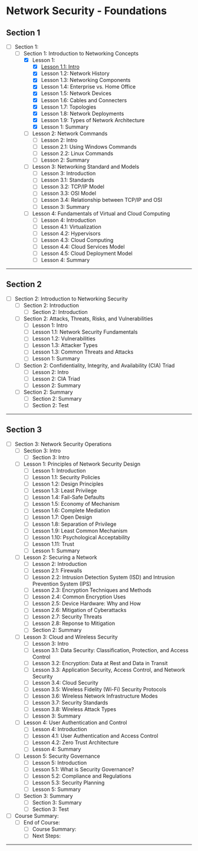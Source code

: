 # Network Security - Foundations

## Section 1

- [ ] Section 1: 
    - [ ] Section 1: Introduction to Networking Concepts
        - [X] Lesson 1:   
            - [x] [Lesson 1.1: Intro](./section-1-intro-to-networking/s1-intro-to-network-security.md)
            - [x] Lesson 1.2: Network History
            - [x] Lesson 1.3: Networking Components
            - [x] Lesson 1.4: Enterprise vs. Home Office
            - [x] Lesson 1.5: Network Devices
            - [x] Lesson 1.6: Cables and Connecters
            - [x] Lesson 1.7: Topologies
            - [x] Lesson 1.8: Network Deployments
            - [x] Lesson 1.9: Types of Network Architecture
            - [x] Lesson 1: Summary
        - [ ] Lesson 2: Network Commands  
            - [ ] Lesson 2: Intro
            - [ ] Lesson 2.1: Using Windows Commands
            - [ ] Lesson 2.2: Linux Commands
            - [ ] Lesson 2: Summary 
        - [ ] Lesson 3: Networking Standard and Models
            - [ ] Lesson 3: Introduction
            - [ ] Lesson 3.1: Standards
            - [ ] Lesson 3.2: TCP/IP Model 
            - [ ] Lesson 3.3: OSI Model 
            - [ ] Lesson 3.4: Relationship between TCP/IP and OSI 
            - [ ] Lesson 3: Summary 
        - [ ] Lesson 4: Fundamentals of Virtual and Cloud Computing
            - [ ] Lesson 4: Introduction
            - [ ] Lesson 4.1: Virtualization   
            - [ ] Lesson 4.2: Hypervisors   
            - [ ] Lesson 4.3: Cloud Computing   
            - [ ] Lesson 4.4: Cloud Services Model   
            - [ ] Lesson 4.5: Cloud Deployment Model  
            - [ ] Lesson 4: Summary   

---

## Section 2

- [ ] Section 2: Introduction to Networking Security
    - [ ] Section 2: Introduction
        - [ ] Section 2: Introduction
    - [ ] Section 2: Attacks, Threats, Risks, and Vulnerabilities
        - [ ] Lesson 1: Intro
        - [ ] Lesson 1.1: Network Security Fundamentals
        - [ ] Lesson 1.2: Vulnerabilities
        - [ ] Lesson 1.3: Attacker Types 
        - [ ] Lesson 1.3: Common Threats and Attacks 
        - [ ] Lesson 1: Summary
    - [ ] Section 2: Confidentiality, Integrity, and Availability (CIA) Triad    
        - [ ] Lesson 2: Intro
        - [ ] Lesson 2: CIA Triad
        - [ ] Lesson 2: Summary
    - [ ] Section 2: Summary    
        - [ ] Section 2: Summary    
        - [ ] Section 2: Test

---

## Section 3

- [ ] Section 3: Network Security Operations
    - [ ] Section 3: Intro
        - [ ] Section 3: Intro
    - [ ] Lesson 1: Principles of Network Security Design
        - [ ] Lesson 1: Introduction
        - [ ] Lesson 1.1: Security Policies  
        - [ ] Lesson 1.2: Design Principles
        - [ ] Lesson 1.3: Least Privilege
        - [ ] Lesson 1.4: Fail-Safe Defaults
        - [ ] Lesson 1.5: Economy of Mechanism
        - [ ] Lesson 1.6: Complete Mediation
        - [ ] Lesson 1.7: Open Design
        - [ ] Lesson 1.8: Separation of Privilege
        - [ ] Lesson 1.9: Least Common Mechanism
        - [ ] Lesson 1.10: Psychological Acceptability
        - [ ] Lesson 1.11: Trust
        - [ ] Lesson 1: Summary
    - [ ] Lesson 2: Securing a Network
        - [ ] Lesson 2: Introduction
        - [ ] Lesson 2.1: Firewalls 
        - [ ] Lesson 2.2: Intrusion Detection System (ISD) and Intrusion Prevention System (IPS)
        - [ ] Lesson 2.3: Encryption Techniques and Methods
        - [ ] Lesson 2.4: Common Encryption Uses
        - [ ] Lesson 2.5: Device Hardware: Why and How
        - [ ] Lesson 2.6: Mitigation of Cyberattacks
        - [ ] Lesson 2.7: Security Threats
        - [ ] Lesson 2.8: Reponse to Mitigation
        - [ ] Section 2: Summary
    - [ ] Lesson 3: Cloud and Wireless Security
        - [ ] Lesson 3: Intro
        - [ ] Lesson 3.1: Data Security: Classification, Protection, and Access Control
        - [ ] Lesson 3.2: Encryption: Data at Rest and Data in Transit
        - [ ] Lesson 3.3: Application Security, Access Control, and Network Security
        - [ ] Lesson 3.4: Cloud Security
        - [ ] Lesson 3.5: Wireless Fidelity (Wi-Fi) Security Protocols
        - [ ] Lesson 3.6: Wireless Network Infrastructure Modes
        - [ ] Lesson 3.7: Security Standards
        - [ ] Lesson 3.8: Wireless Attack Types
        - [ ] Lesson 3: Summary
    - [ ] Lesson 4: User Authentication and Control
        - [ ] Lesson 4: Introduction
        - [ ] Lesson 4.1: User Authentication and Access Control
        - [ ] Lesson 4.2: Zero Trust Architecture
        - [ ] Lesson 4: Summary
    - [ ] Lesson 5: Security Governance
        - [ ] Lesson 5: Introduction
        - [ ] Lesson 5.1: What is Security Governance?
        - [ ] Lesson 5.2: Compliance and Regulations
        - [ ] Lesson 5.3: Security Planning
        - [ ] Lesson 5: Summary
    - [ ] Section 3: Summary
        - [ ] Section 3: Summary
        - [ ] Section 3: Test
- [ ] Course Summary:   
    - [ ] End of Course:   
        - [ ] Course Summary:   
        - [ ] Next Steps:
    
---
